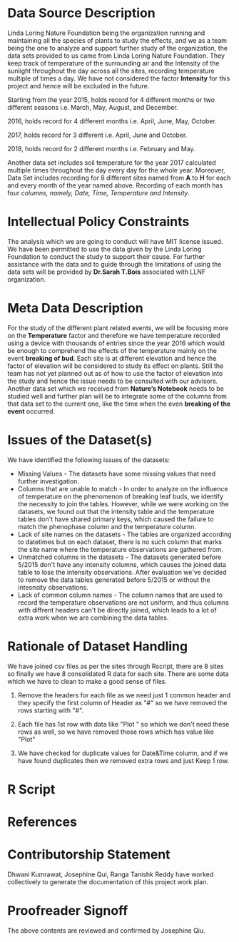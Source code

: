 # Data Source Description

Linda Loring Nature Foundation being the organization running and maintaining all the species of plants to study the effects, and we as a team being the one to analyze and support further study of the organization, the data sets provided to us came from Linda Loring Nature Foundation.
They keep track of temperature of the surrounding air and the Intensity of the sunlight throughout the day across all the sites, recording temperature multiple of times a day. We have not considered the factor **Intensity** for this project and hence will be excluded in the future.

Starting from the year 2015, holds record for 4 different months or two different seasons i.e. March, May, August, and December.

2016, holds record for 4 different months i.e. April, June, May, October.

2017, holds record for 3 different i.e. April, June and October.

2018, holds record for 2 different months i.e. February and May.

Another data set includes soil temperature for the year 2017 calculated multiple times throughout the
day every day for the whole year.
Moreover, Data Set includes recording for 8 different sites named from **A** to **H** for each and every month of the year named above.
Recording of each month has four _columns, namely, Date, Time, Temperature and Intensity_.

# Intellectual Policy Constraints

The analysis which we are going to conduct will have MIT license issued. We have been permitted to use the data given by the Linda Loring Foundation to conduct the study to support their cause. For further assistance with the data and to guide through the limitations of using the data sets will be provided by **Dr.Sarah T.Bois** associated with LLNF organization.

# Meta Data Description

For the study of the different plant related events, we will be focusing more on the **Temperature**
factor and therefore we have temperature recorded using a device with thousands of entries since the
year 2016 which would be enough to comprehend the effects of the temperature mainly on the event
**breaking of bud**.
Each site is at different elevation and hence the factor of elevation will be considered to study its effect on plants. Still the team has not yet planned out as of how to use the factor of elevation into the study and hence the issue needs to be consulted with our advisors. Another data set which we received from **Nature’s Notebook** needs to be studied well and further plan will be to integrate some of the columns from that data set to the current one, like the time when the even **breaking of the event** occurred.

# Issues of the Dataset(s)
We have identified the following issues of the datasets:
* Missing Values - The datasets have some missing values that need further investigation.
* Columns that are unable to match - In order to analyze on the influence of temperature on the phenomenon of breaking leaf buds, we identify the necessity to join the tables. However, while we were working on the datasets, we found out that the intensity table and the temperature tables don't have shared primary keys, which caused the failure to match the phenophase column and the temperature column.
* Lack of site names on the datasets - The tables are organized according to datetimes but on each dataset, there is no such column that marks the site name where the temperature observations are gathered from.
* Unmatched columns in the datasets - The datasets generated before 5/2015 don't have any intensity columns, which causes the joined data table to lose the intensity observations. After evaluation we've decided to remove the data tables generated before 5/2015 or without the intesnsity observations. 
* Lack of common column names - The column names that are used to record the temperature observations are not uniform, and thus columns with diffrent headers can't be directly joined, which leads to a lot of extra work when we are combining the data tables.

# Rationale of Dataset Handling

We have joined csv files as per the sites through Rscript, there are 8 sites so finally we have 8 consolidated R data for each site.
There are some data which we have to clean to make a good sense of files. 

1) Remove the headers for each file as we need just 1 common header and they specify the first column of Header as "#" so we have removed the rows starting with "#".

 2) Each file has 1st row with data like "Plot " so which we don't need these rows as well, so we have removed those rows which has value like "Plot"

3) We have checked for duplicate values for Date&Time column, and if we have found duplicates then we removed extra rows and just Keep 1 row.

# R Script


# References


# Contributorship Statement
Dhwani Kumrawat, Josephine Qui, Ranga Tanishk Reddy have worked collectively to generate the documentation of this project work plan.

# Proofreader Signoff
The above contents are reviewed and confirmed by Josephine Qiu.
